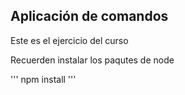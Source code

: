 ## Aplicación de comandos

Este es el ejercicio del curso

Recuerden instalar los paqutes de node

'''
npm install
'''
